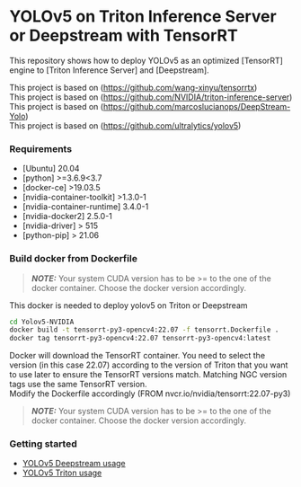 # YOLOv5 on Triton Inference Server or Deepstream with TensorRT

This repository shows how to deploy YOLOv5 as an optimized [TensorRT] engine to [Triton Inference Server] and [Deepstream].

This project is based on (https://github.com/wang-xinyu/tensorrtx)  
This project is based on (https://github.com/NVIDIA/triton-inference-server)  
This project is based on (https://github.com/marcoslucianops/DeepStream-Yolo)  
This project is based on (https://github.com/ultralytics/yolov5)  

### Requirements

* [Ubuntu] 20.04
* [python]	>=3.6.9<3.7
* [docker-ce]	>19.03.5	
* [nvidia-container-toolkit] >1.3.0-1	
* [nvidia-container-runtime]	3.4.0-1	
* [nvidia-docker2]	2.5.0-1	
* [nvidia-driver]	> 515	
* [python-pip]	> 21.06	

### Build docker from Dockerfile

> **_NOTE:_**  Your system CUDA version has to be >= to the one of the docker container. Choose the docker version accordingly.

This docker is needed to deploy yolov5 on Triton or Deepstream

```bash
cd Yolov5-NVIDIA
docker build -t tensorrt-py3-opencv4:22.07 -f tensorrt.Dockerfile .
docker tag tensorrt-py3-opencv4:22.07 tensorrt-py3-opencv4:latest
```

Docker will download the TensorRT container. You need to select the version (in this case 22.07) according to the version of Triton that you want to use later to ensure the TensorRT versions match. Matching NGC version tags use the same TensorRT version.  
Modify the Dockerfile accordingly (FROM nvcr.io/nvidia/tensorrt:22.07-py3)

> **_NOTE:_**  Your system CUDA version has to be >= to the one of the docker container. Choose the docker version accordingly.
### Getting started

* [YOLOv5 Deepstream usage](deepstream/)
* [YOLOv5 Triton usage](triton-deploy/)


